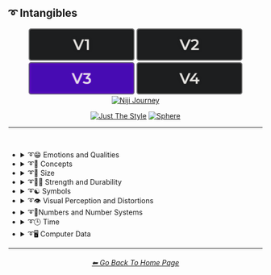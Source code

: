 <h2>➰ Intangibles</h2>

<div align="center">

[<img src="/Images/Repo_Parts/Buttons/Version_Buttons/button_version_V1_inactive.webp?raw=true" alt="MidJourney V1" height="64" />](/Pages/MJ_V1/Style_Pages/Sphere/Intangibles.md)
[<img src="/Images/Repo_Parts/Buttons/Version_Buttons/button_version_V2_inactive.webp?raw=true" alt="MidJourney V2" height="64" />](/Pages/MJ_V2/Style_Pages/Sphere/Intangibles.md)
[<img src="/Images/Repo_Parts/Buttons/Version_Buttons/button_version_V3_active.webp?raw=true" alt="MidJourney V3" height="64" />](/Pages/MJ_V3/Style_Pages/Sphere/Intangibles.md)
[<img src="/Images/Repo_Parts/Buttons/Version_Buttons/button_version_V4_inactive.webp?raw=true" alt="MidJourney V4" height="64" />](/Pages/MJ_V4/Style_Pages/Just_The_Style/Intangibles.md)
<br>
[<img src="/Images/Repo_Parts/Buttons/Version_Buttons/button_version_niji_inactive_full.webp?raw=true" alt="Niji Journey" height="64" />](/Pages/Niji_Journey/Style_Pages/Intangibles.md)

[<img src="/Images/Repo_Parts/Buttons/Image_Type_Buttons/button_just_the_style_inactive.webp?raw=true" alt="Just The Style" width="140.5" />](/Pages/MJ_V3/Style_Pages/Just_The_Style/Intangibles.md)
[<img src="/Images/Repo_Parts/Buttons/Image_Type_Buttons/button_sphere_active.webp?raw=true" alt="Sphere" width="140.5" />](/Pages/MJ_V3/Style_Pages/Sphere/Intangibles.md)

</div>

<hr>
<br>


- <details><summary>➰😁 Emotions and Qualities</summary><p><div align="center">

	| Happy | Happy Accidents | Joyful |
	| :-: | :-: | :-: |
	| <img src="/Images/MJ_V3/MidJourney_Styles_(sphere)/sphere_Happy.webp?raw=true" width="256" /> | <img src="/Images/MJ_V3/MidJourney_Styles_(sphere)/sphere_Happy_Accidents.webp?raw=true" width="256" /> | <img src="/Images/MJ_V3/MidJourney_Styles_(sphere)/Wave_12/sphere_Joyful.webp?raw=true" width="256" /> |
	
	<br>

	| Excited | Euphoric | Love |
	| :-: | :-: | :-: |
	| <img src="/Images/MJ_V3/MidJourney_Styles_(sphere)/sphere_Excited.webp?raw=true" width="256" /> | <img src="/Images/MJ_V3/MidJourney_Styles_(sphere)/Wave_9/sphere_Euphoric.webp?raw=true" width="256" /> | <img src="/Images/MJ_V3/MidJourney_Styles_(sphere)/Wave_11/sphere_Love.webp?raw=true" width="256" /> |

	<br>
	
	| Sad | Lonely | Depressing |
	| :-: | :-: | :-: |
	| <img src="/Images/MJ_V3/MidJourney_Styles_(sphere)/sphere_Sad.webp?raw=true" width="256" /> | <img src="/Images/MJ_V3/MidJourney_Styles_(sphere)/sphere_Lonely.webp?raw=true" width="256" /> | <img src="/Images/MJ_V3/MidJourney_Styles_(sphere)/Wave_9/sphere_Depressing.webp?raw=true" width="256" /> |
	
	<br>

	| Cheerful | Surprise |
	| :-: | :-: |
	| <img src="/Images/MJ_V3/MidJourney_Styles_(sphere)/Wave_13/sphere_Cheerful.webp?raw=true" width="256" /> | <img src="/Images/MJ_V3/MidJourney_Styles_(sphere)/Wave_12/sphere_Surprise.webp?raw=true" width="256" /> |

	<br>

	| Emotion | Emotional |
	| :-: | :-: |
	| <img src="/Images/MJ_V3/MidJourney_Styles_(sphere)/Wave_13/sphere_Emotion.webp?raw=true" width="256" /> | <img src="/Images/MJ_V3/MidJourney_Styles_(sphere)/Wave_12/sphere_Emotional.webp?raw=true" width="256" /> |

	<br>
	
	| Intense | Freaky |
	| :-: | :-: |
	| <img src="/Images/MJ_V3/MidJourney_Styles_(sphere)/Wave_14/sphere_Intense.webp?raw=true" width="256" /> | <img src="/Images/MJ_V3/MidJourney_Styles_(sphere)/sphere_Freaky.webp?raw=true" width="256" /> |

	<br>

	| Clever | Brilliant | Intelligent |
	| :-: | :-: | :-: |
	| <img src="/Images/MJ_V3/MidJourney_Styles_(sphere)/Wave_12/sphere_Clever.webp?raw=true" width="256" /> | <img src="/Images/MJ_V3/MidJourney_Styles_(sphere)/Wave_13/sphere_Brilliant.webp?raw=true" width="256" /> | <img src="/Images/MJ_V3/MidJourney_Styles_(sphere)/Wave_13/sphere_Intelligent.webp?raw=true" width="256" /> |

	<br>

	| Whimsical |
	| :-: |
	| <img src="/Images/MJ_V3/MidJourney_Styles_(sphere)/Wave_12/sphere_Whimsical.webp?raw=true" width="256" /> |

	<br>

	| Pleasing | Evocative |
	| :-: | :-: |
	| <img src="/Images/MJ_V3/MidJourney_Styles_(sphere)/Wave_13/sphere_Pleasing.webp?raw=true" width="256" /> | <img src="/Images/MJ_V3/MidJourney_Styles_(sphere)/Wave_12/sphere_Evocative.webp?raw=true" width="256" /> |

	<br>

	| Angry | Dangerous |
	| :-: | :-: |
	| <img src="/Images/MJ_V3/MidJourney_Styles_(sphere)/sphere_Angry.webp?raw=true" width="256" /> | <img src="/Images/MJ_V3/MidJourney_Styles_(sphere)/Wave_11/sphere_Dangerous.webp?raw=true" width="256" /> |
	
	<br>

	| Angelic | Good | Heavenly |
	| :-: | :-: | :-: |
	| <img src="/Images/MJ_V3/MidJourney_Styles_(sphere)/sphere_Angelic.webp?raw=true" width="256" /> | <img src="/Images/MJ_V3/MidJourney_Styles_(sphere)/sphere_Good.webp?raw=true" width="256" /> | <img src="/Images/MJ_V3/MidJourney_Styles_(sphere)/Wave_12/sphere_Heavenly.webp?raw=true" width="256" /> |

	<br>

	| Evil | Diabolic | Demonic |
	| :-: | :-: | :-: |
	| <img src="/Images/MJ_V3/MidJourney_Styles_(sphere)/sphere_Evil.webp?raw=true" width="256" /> | <img src="/Images/MJ_V3/MidJourney_Styles_(sphere)/Wave_11/sphere_Diabolic.webp?raw=true" width="256" /> | <img src="/Images/MJ_V3/MidJourney_Styles_(sphere)/Wave_11/sphere_Demonic.webp?raw=true" width="256" /> |

	<br>

	| Corrupt | Corrupted |
	| :-: | :-: |
	| <img src="/Images/MJ_V3/MidJourney_Styles_(sphere)/Wave_11/sphere_Corrupt.webp?raw=true" width="256" /> | <img src="/Images/MJ_V3/MidJourney_Styles_(sphere)/Wave_11/sphere_Corrupted.webp?raw=true" width="256" /> |

	<br>

	| God | Devil |
	| :-: | :-: |
	| <img src="/Images/MJ_V3/MidJourney_Styles_(sphere)/Wave_9/sphere_God.webp?raw=true" width="256" /> | <img src="/Images/MJ_V3/MidJourney_Styles_(sphere)/Wave_9/sphere_Devil.webp?raw=true" width="256" /> |

	<br>

	| Benevolent | Malevolent |
	| :-: | :-: |
	| <img src="/Images/MJ_V3/MidJourney_Styles_(sphere)/Wave_9/sphere_Benevolent.webp?raw=true" width="256" /> | <img src="/Images/MJ_V3/MidJourney_Styles_(sphere)/Wave_9/sphere_Malevolent.webp?raw=true" width="256" /> |

	<br>
	
	| Troubled | Cringey |
	| :-: | :-: |
	| <img src="/Images/MJ_V3/MidJourney_Styles_(sphere)/Wave_14/sphere_Troubled.webp?raw=true" width="256" /> | <img src="/Images/MJ_V3/MidJourney_Styles_(sphere)/Wave_14/sphere_Cringey.webp?raw=true" width="256" /> |

	<br>

	| Creepy | Horror | Frightened |
	| :-: | :-: | :-: |
	| <img src="/Images/MJ_V3/MidJourney_Styles_(sphere)/Wave_9/sphere_Creepy.webp?raw=true" width="256" /> | <img src="/Images/MJ_V3/MidJourney_Styles_(sphere)/Wave_9/sphere_Horror.webp?raw=true" width="256" /> | <img src="/Images/MJ_V3/MidJourney_Styles_(sphere)/Wave_12/sphere_Frightened.webp?raw=true" width="256" /> |

	<br>
	
	| Soulful | Sublime | Ideal |
	| :-: | :-: | :-: |
	| <img src="/Images/MJ_V3/MidJourney_Styles_(sphere)/Wave_12/sphere_Soulful.webp?raw=true" width="256" /> | <img src="/Images/MJ_V3/MidJourney_Styles_(sphere)/Wave_12/sphere_Sublime.webp?raw=true" width="256" /> | <img src="/Images/MJ_V3/MidJourney_Styles_(sphere)/Wave_12/sphere_Ideal.webp?raw=true" width="256" /> |

	<br>

	| Luscious | Consumable |
	| :-: | :-: |
	| <img src="/Images/MJ_V3/MidJourney_Styles_(sphere)/Wave_13/sphere_Luscious.webp?raw=true" width="256" /> | <img src="/Images/MJ_V3/MidJourney_Styles_(sphere)/Wave_13/sphere_Consumable.webp?raw=true" width="256" /> |

	<br>
	
	| Cute |
	| :-: |
	| <img src="/Images/MJ_V3/MidJourney_Styles_(sphere)/Wave_11/sphere_Cute.webp?raw=true" width="256" /> |

	</div></p></details>


- <details><summary>➰🧠 Concepts</summary><p><div align="center">

	| Concept | Conceptual | Number |
	| :-: | :-: | :-: |
	| <img src="/Images/MJ_V3/MidJourney_Styles_(sphere)/Wave_13/sphere_Concept.webp?raw=true" width="256" /> | <img src="/Images/MJ_V3/MidJourney_Styles_(sphere)/Wave_14/sphere_Conceptual.webp?raw=true" width="256" /> | <img src="/Images/MJ_V3/MidJourney_Styles_(sphere)/Wave_13/sphere_Number.webp?raw=true" width="256" /> |
	
	<br>

	| Infused | Refreshing | Essence |
	| :-: | :-: | :-: |
	| <img src="/Images/MJ_V3/MidJourney_Styles_(sphere)/sphere_Infused.webp?raw=true" width="256" /> | <img src="/Images/MJ_V3/MidJourney_Styles_(sphere)/sphere_Refreshing.webp?raw=true" width="256" /> | <img src="/Images/MJ_V3/MidJourney_Styles_(sphere)/sphere_Essence.webp?raw=true" width="256" /> |
	
	<br>
	
	| Esoteric | Supersonic | Magnetic |
	| :-: | :-: | :-: |
	| <img src="/Images/MJ_V3/MidJourney_Styles_(sphere)/Wave_11/sphere_Esoteric.webp?raw=true" width="256" /> | <img src="/Images/MJ_V3/MidJourney_Styles_(sphere)/sphere_Supersonic.webp?raw=true" width="256" /> | <img src="/Images/MJ_V3/MidJourney_Styles_(sphere)/Wave_11/sphere_Magnetic.webp?raw=true" width="256" /> |

	<br>

	| Significant | Insanity |
	| :-: | :-: |
	| <img src="/Images/MJ_V3/MidJourney_Styles_(sphere)/Wave_9/sphere_Significant.webp?raw=true" width="256" /> | <img src="/Images/MJ_V3/MidJourney_Styles_(sphere)/Wave_11/sphere_Insanity.webp?raw=true" width="256" /> |

	<br>

	| Void |
	| :-: |
	| <img src="/Images/MJ_V3/MidJourney_Styles_(sphere)/Wave_12/sphere_Void.webp?raw=true" width="256" /> |

	<br>
		
	| Theme |
	| :-: |
	| <img src="/Images/MJ_V3/MidJourney_Styles_(sphere)/Wave_13/sphere_Theme.webp?raw=true" width="256" /> |

	<br>

	| Neural | Bleak | Barren |
	| :-: | :-: | :-: |
	| <img src="/Images/MJ_V3/MidJourney_Styles_(sphere)/Wave_13/sphere_Neural.webp?raw=true" width="256" /> | <img src="/Images/MJ_V3/MidJourney_Styles_(sphere)/Wave_13/sphere_Bleak.webp?raw=true" width="256" /> | <img src="/Images/MJ_V3/MidJourney_Styles_(sphere)/Wave_13/sphere_Barren.webp?raw=true" width="256" /> |

	<br>

	| Eerie | Vast |
	| :-: | :-: |
	| <img src="/Images/MJ_V3/MidJourney_Styles_(sphere)/Wave_10/sphere_Eerie.webp?raw=true" width="256" /> | <img src="/Images/MJ_V3/MidJourney_Styles_(sphere)/Wave_10/sphere_Vast.webp?raw=true" width="256" /> |

	<br>

	| Nothing | Something |
	| :-: | :-: |
	| <img src="/Images/MJ_V3/MidJourney_Styles_(sphere)/Wave_11/sphere_Nothing.webp?raw=true" width="256" /> | <img src="/Images/MJ_V3/MidJourney_Styles_(sphere)/Wave_11/sphere_Something.webp?raw=true" width="256" /> |
	
	<br>
	
	| Anything | Everything |
	| :-: | :-: |
	| <img src="/Images/MJ_V3/MidJourney_Styles_(sphere)/Wave_11/sphere_Anything.webp?raw=true" width="256" /> | <img src="/Images/MJ_V3/MidJourney_Styles_(sphere)/Wave_11/sphere_Everything.webp?raw=true" width="256" /> |

	<br>
	
	| Someone | Somebody |
	| :-: | :-: |
	| <img src="/Images/MJ_V3/MidJourney_Styles_(sphere)/Wave_12/sphere_Someone.webp?raw=true" width="256" /> | <img src="/Images/MJ_V3/MidJourney_Styles_(sphere)/Wave_12/sphere_Somebody.webp?raw=true" width="256" /> |
	
	<br>
	
	| No-one | Nobody |
	| :-: | :-: |
	| <img src="/Images/MJ_V3/MidJourney_Styles_(sphere)/Wave_12/sphere_No-one.webp?raw=true" width="256" /> | <img src="/Images/MJ_V3/MidJourney_Styles_(sphere)/Wave_12/sphere_Nobody.webp?raw=true" width="256" /> |
	
	<br>
	
	| Anyone | Anybody |
	| :-: | :-: |
	| <img src="/Images/MJ_V3/MidJourney_Styles_(sphere)/Wave_12/sphere_Anyone.webp?raw=true" width="256" /> | <img src="/Images/MJ_V3/MidJourney_Styles_(sphere)/Wave_12/sphere_Anybody.webp?raw=true" width="256" /> |

	<br>
	
	| Forms | Freaky-Forms |
	| :-: | :-: |
	| <img src="/Images/MJ_V3/MidJourney_Styles_(sphere)/sphere_Forms.webp?raw=true" width="256" /> | <img src="/Images/MJ_V3/MidJourney_Styles_(sphere)/sphere_Freaky-Forms.webp?raw=true" width="256" /> |

	<br>
	
	| Unknown | Untitled |
	| :-: | :-: |
	| <img src="/Images/MJ_V3/MidJourney_Styles_(sphere)/sphere_Unknown.webp?raw=true" width="256" /> | <img src="/Images/MJ_V3/MidJourney_Styles_(sphere)/sphere_Untitled.webp?raw=true" width="256" /> |
	
	<br>
	
	| Example | Instance | Incarnation |
	| :-: | :-: | :-: |
	| <img src="/Images/MJ_V3/MidJourney_Styles_(sphere)/sphere_Example.webp?raw=true" width="256" /> | <img src="/Images/MJ_V3/MidJourney_Styles_(sphere)/sphere_Instance.webp?raw=true" width="256" /> | <img src="/Images/MJ_V3/MidJourney_Styles_(sphere)/sphere_Incarnation.webp?raw=true" width="256" /> |
	
	<br>
	
	| Multifarious | Diverse |
	| :-: | :-: |
	| <img src="/Images/MJ_V3/MidJourney_Styles_(sphere)/sphere_Multifarious.webp?raw=true" width="256" /> | <img src="/Images/MJ_V3/MidJourney_Styles_(sphere)/sphere_Diverse.webp?raw=true" width="256" /> |

	<br>
	
	| Feng Shui | Perfectionism | OCD |
	| :-: | :-: | :-: |
	| <img src="/Images/MJ_V3/MidJourney_Styles_(sphere)/sphere_Feng_Shui.webp?raw=true" width="256" /> | <img src="/Images/MJ_V3/MidJourney_Styles_(sphere)/sphere_Perfectionism.webp?raw=true" width="256" /> | <img src="/Images/MJ_V3/MidJourney_Styles_(sphere)/sphere_OCD.webp?raw=true" width="256" /> |
	
	<br>

	| Knolling | Organized | Sorted |
	| :-: | :-: | :-: |
	| <img src="/Images/MJ_V3/MidJourney_Styles_(sphere)/Wave_14/sphere_Knolling.webp?raw=true" width="256" /> | <img src="/Images/MJ_V3/MidJourney_Styles_(sphere)/Wave_9/sphere_Organized.webp?raw=true" width="256" /> | <img src="/Images/MJ_V3/MidJourney_Styles_(sphere)/Wave_9/sphere_Sorted.webp?raw=true" width="256" /> |

	<br>

	| Neat | Tidy | Archive |
	| :-: | :-: | :-: |
	| <img src="/Images/MJ_V3/MidJourney_Styles_(sphere)/Wave_9/sphere_Neat.webp?raw=true" width="256" /> | <img src="/Images/MJ_V3/MidJourney_Styles_(sphere)/Wave_9/sphere_Tidy.webp?raw=true" width="256" /> | <img src="/Images/MJ_V3/MidJourney_Styles_(sphere)/Wave_12/sphere_Archive.webp?raw=true" width="256" /> |

	<br>

	| Random | Technique |
	| :-: | :-: |
	| <img src="/Images/MJ_V3/MidJourney_Styles_(sphere)/sphere_Random.webp?raw=true" width="256" /> | <img src="/Images/MJ_V3/MidJourney_Styles_(sphere)/Wave_13/sphere_Technique.webp?raw=true" width="256" /> |

	<br>
	
	| Array | Flexible | Upside-Down |
	| :-: | :-: | :-: |
	| <img src="/Images/MJ_V3/MidJourney_Styles_(sphere)/sphere_Array.webp?raw=true" width="256" /> | <img src="/Images/MJ_V3/MidJourney_Styles_(sphere)/sphere_Flexible.webp?raw=true" width="256" /> | <img src="/Images/MJ_V3/MidJourney_Styles_(sphere)/sphere_Upside-Down.webp?raw=true" width="256" /> |

	<br>
	
	| Chiral | Chirality | Ambidextrous |
	| :-: | :-: | :-: |
	| <img src="/Images/MJ_V3/MidJourney_Styles_(sphere)/Wave_14/sphere_Chiral.webp?raw=true" width="256" /> | <img src="/Images/MJ_V3/MidJourney_Styles_(sphere)/Wave_14/sphere_Chirality.webp?raw=true" width="256" /> | <img src="/Images/MJ_V3/MidJourney_Styles_(sphere)/Wave_14/sphere_Ambidextrous.webp?raw=true" width="256" /> |
	
	<br>
	
	| Continuity | Paradigm |
	| :-: | :-: |
	| <img src="/Images/MJ_V3/MidJourney_Styles_(sphere)/Wave_14/sphere_Continuity.webp?raw=true" width="256" /> | <img src="/Images/MJ_V3/MidJourney_Styles_(sphere)/sphere_Paradigm.webp?raw=true" width="256" /> |

	<br>
	
	| Representation | Manifestation | Indication |
	| :-: | :-: | :-: |
	| <img src="/Images/MJ_V3/MidJourney_Styles_(sphere)/sphere_Representation.webp?raw=true" width="256" /> | <img src="/Images/MJ_V3/MidJourney_Styles_(sphere)/sphere_Manifestation.webp?raw=true" width="256" /> | <img src="/Images/MJ_V3/MidJourney_Styles_(sphere)/sphere_Indication.webp?raw=true" width="256" /> |
	
	<br>
	
	| Embodiment | Quintessence | Apotheosis |
	| :-: | :-: | :-: |
	| <img src="/Images/MJ_V3/MidJourney_Styles_(sphere)/sphere_Embodiment.webp?raw=true" width="256" /> | <img src="/Images/MJ_V3/MidJourney_Styles_(sphere)/sphere_Quintessence.webp?raw=true" width="256" /> | <img src="/Images/MJ_V3/MidJourney_Styles_(sphere)/sphere_Apotheosis.webp?raw=true" width="256" /> |

	<br>
	
	| Kinetic |
	| :-: |
	| <img src="/Images/MJ_V3/MidJourney_Styles_(sphere)/Wave_14/sphere_Kinetic.webp?raw=true" width="256" /> |

	<br>

	| Muted | Silence |
	| :-: | :-: |
	| <img src="/Images/MJ_V3/MidJourney_Styles_(sphere)/sphere_Muted.webp?raw=true" width="256" /> | <img src="/Images/MJ_V3/MidJourney_Styles_(sphere)/Wave_12/sphere_Silence.webp?raw=true" width="256" /> |

	<br>
	
	| Secret | Secretive |
	| :-: | :-: |
	| <img src="/Images/MJ_V3/MidJourney_Styles_(sphere)/sphere_Secret.webp?raw=true" width="256" /> | <img src="/Images/MJ_V3/MidJourney_Styles_(sphere)/sphere_Secretive.webp?raw=true" width="256" /> |

	<br>

	| Ambiguous Image | Bayer Matrix |
	| :-: | :-: |
	| <img src="/Images/MJ_V3/MidJourney_Styles_(sphere)/sphere_Ambiguous_Image.webp?raw=true" width="256" /> | <img src="/Images/MJ_V3/MidJourney_Styles_(sphere)/sphere_Bayer_Matrix.webp?raw=true" width="256" /> |

	<br>

	| Beginning | End | Extended |
    | :-: | :-: | :-: |
    | <img src="/Images/MJ_V3/MidJourney_Styles_(sphere)/sphere_Beginning.webp?raw=true" width="256" /> | <img src="/Images/MJ_V3/MidJourney_Styles_(sphere)/sphere_End.webp?raw=true" width="256" /> | <img src="/Images/MJ_V3/MidJourney_Styles_(sphere)/Wave_13/sphere_Extended.webp?raw=true" width="256" /> |

	<br>
	
	| Life | Death | Purgatory |
	| :-: | :-: | :-: |
	| <img src="/Images/MJ_V3/MidJourney_Styles_(sphere)/Wave_12/sphere_Life.webp?raw=true" width="256" /> | <img src="/Images/MJ_V3/MidJourney_Styles_(sphere)/Wave_12/sphere_Death.webp?raw=true" width="256" /> | <img src="/Images/MJ_V3/MidJourney_Styles_(sphere)/Wave_12/sphere_Purgatory.webp?raw=true" width="256" /> |
	
	<br>
	
	| Mind | Ego | Egodeath |
	| :-: | :-: | :-: |
	| <img src="/Images/MJ_V3/MidJourney_Styles_(sphere)/Wave_12/sphere_Mind.webp?raw=true" width="256" /> | <img src="/Images/MJ_V3/MidJourney_Styles_(sphere)/Wave_12/sphere_Ego.webp?raw=true" width="256" /> | <img src="/Images/MJ_V3/MidJourney_Styles_(sphere)/Wave_12/sphere_Egodeath.webp?raw=true" width="256" /> |

	<br>

	| Paradox | Cryptic |
	| :-: | :-: |
	|<img src="/Images/MJ_V3/MidJourney_Styles_(sphere)/sphere_Paradox.webp?raw=true" width="256" /> | <img src="/Images/MJ_V3/MidJourney_Styles_(sphere)/Wave_14/sphere_Cryptic.webp?raw=true" width="256" /> |

	<br>

	| Modified | Modification | Manipulation |
	| :-: | :-: | :-: |
	| <img src="/Images/MJ_V3/MidJourney_Styles_(sphere)/Wave_13/sphere_Modified.webp?raw=true" width="256" /> | <img src="/Images/MJ_V3/MidJourney_Styles_(sphere)/Wave_13/sphere_Modification.webp?raw=true" width="256" /> | <img src="/Images/MJ_V3/MidJourney_Styles_(sphere)/Wave_13/sphere_Manipulation.webp?raw=true" width="256" /> |
	
	<br>
	
	| Alterations |
	| :-: |
	| <img src="/Images/MJ_V3/MidJourney_Styles_(sphere)/sphere_Alterations.webp?raw=true" width="256" /> |

	<br>
	
	| Miscellaneous | Experimental |
	| :-: | :-: |
	| <img src="/Images/MJ_V3/MidJourney_Styles_(sphere)/Wave_13/sphere_Miscellaneous.webp?raw=true" width="256" /> | <img src="/Images/MJ_V3/MidJourney_Styles_(sphere)/Wave_13/sphere_Experimental.webp?raw=true" width="256" /> |
	
	<br>
	
	| Aspect | Ratio | Aspect Ratio |
	| :-: | :-: | :-: |
	| <img src="/Images/MJ_V3/MidJourney_Styles_(sphere)/Wave_13/sphere_Aspect.webp?raw=true" width="256" /> | <img src="/Images/MJ_V3/MidJourney_Styles_(sphere)/Wave_13/sphere_Ratio.webp?raw=true" width="256" /> | <img src="/Images/MJ_V3/MidJourney_Styles_(sphere)/Wave_13/sphere_Aspect_Ratio.webp?raw=true" width="256" /> |
	
	<br>

	| Physics | Wafting |
	| :-: | :-: |
	| <img src="/Images/MJ_V3/MidJourney_Styles_(sphere)/sphere_Physics.webp?raw=true" width="256" /> | <img src="/Images/MJ_V3/MidJourney_Styles_(sphere)/sphere_Wafting.webp?raw=true" width="256" /> |

	<br>

	| System | Prompt |
	| :-: | :-: |
	| <img src="/Images/MJ_V3/MidJourney_Styles_(sphere)/Wave_13/sphere_System.webp?raw=true" width="256" /> | <img src="/Images/MJ_V3/MidJourney_Styles_(sphere)/Wave_11/sphere_Prompt.webp?raw=true" width="256" /> |

	<br>

	| Sinusoid | Summation |
	| :-: | :-: |
	| <img src="/Images/MJ_V3/MidJourney_Styles_(sphere)/sphere_Sinusoid.webp?raw=true" width="256" /> | <img src="/Images/MJ_V3/MidJourney_Styles_(sphere)/sphere_Summation.webp?raw=true" width="256" /> |

	<br>

	| Destructive | Abrasion |
	| :-: | :-: |
	| <img src="/Images/MJ_V3/MidJourney_Styles_(sphere)/sphere_Destructive.webp?raw=true" width="256" /> | <img src="/Images/MJ_V3/MidJourney_Styles_(sphere)/sphere_Abrasion.webp?raw=true" width="256" /> |

	<br>

	| Obstructed | Convergence |
	| :-: | :-: |
	| <img src="/Images/MJ_V3/MidJourney_Styles_(sphere)/sphere_Obstructed.webp?raw=true" width="256" /> | <img src="/Images/MJ_V3/MidJourney_Styles_(sphere)/sphere_Convergence.webp?raw=true" width="256" /> |

	<br>

    | Displace | Shifted | Shifting |
    | :-: | :-: | :-: |
	| <img src="/Images/MJ_V3/MidJourney_Styles_(sphere)/sphere_Displace.webp?raw=true" width="256" /> | <img src="/Images/MJ_V3/MidJourney_Styles_(sphere)/sphere_Shifted.webp?raw=true" width="256" /> | <img src="/Images/MJ_V3/MidJourney_Styles_(sphere)/sphere_Shifting.webp?raw=true" width="256" /> |
	
	<br>
	
	| Accumulation | Accumulated |
	| :-: | :-: |
	| <img src="/Images/MJ_V3/MidJourney_Styles_(sphere)/sphere_Accumulation.webp?raw=true" width="256" /> | <img src="/Images/MJ_V3/MidJourney_Styles_(sphere)/sphere_Accumulated.webp?raw=true" width="256" /> |

	<br>

	| Resolution | Format |
	| :-: | :-: |
	| <img src="/Images/MJ_V3/MidJourney_Styles_(sphere)/Wave_13/sphere_Resolution.webp?raw=true" width="256" /> | <img src="/Images/MJ_V3/MidJourney_Styles_(sphere)/Wave_13/sphere_Format.webp?raw=true" width="256" /> |

	<br>
	
	| Breathing |
	| :-: |
	| <img src="/Images/MJ_V3/MidJourney_Styles_(sphere)/sphere_Breathing.webp?raw=true" width="256" /> |

	<br>
	
	| Play | Playing | Playful |
	| :-: | :-: | :-: |
	| <img src="/Images/MJ_V3/MidJourney_Styles_(sphere)/sphere_Play.webp?raw=true" width="256" /> | <img src="/Images/MJ_V3/MidJourney_Styles_(sphere)/sphere_Playing.webp?raw=true" width="256" /> | <img src="/Images/MJ_V3/MidJourney_Styles_(sphere)/sphere_Playful.webp?raw=true" width="256" /> |

	<br>
	
	| Wulfken |
	| :-: |
	| <img src="/Images/MJ_V3/MidJourney_Styles_(sphere)/sphere_Wulfken.webp?raw=true" width="256" /> |
	
	<br>
	
	| Nom | Nom-Nom |
	| :-: | :-: |
	| <img src="/Images/MJ_V3/MidJourney_Styles_(sphere)/sphere_Nom.webp?raw=true" width="256" /> | <img src="/Images/MJ_V3/MidJourney_Styles_(sphere)/sphere_Nom-Nom.webp?raw=true" width="256" /> |

	<br>
	
	| Derp | Hurr-Durr |
	| :-: | :-: |
	| <img src="/Images/MJ_V3/MidJourney_Styles_(sphere)/sphere_Derp.webp?raw=true" width="256" /> | <img src="/Images/MJ_V3/MidJourney_Styles_(sphere)/sphere_Hurr-Durr.webp?raw=true" width="256" /> |
	
	<br>
	
	| Derr | Durrific |
	| :-: | :-: |
	| <img src="/Images/MJ_V3/MidJourney_Styles_(sphere)/sphere_Derr.webp?raw=true" width="256" /> | <img src="/Images/MJ_V3/MidJourney_Styles_(sphere)/sphere_Durrific.webp?raw=true" width="256" /> |

	</div></p></details>


- <details><summary>➰🤏 Size</summary><p><div align="center">

	| Size | Bite-Sized | Scale |
	| :-: | :-: | :-: |
	| <img src="/Images/MJ_V3/MidJourney_Styles_(sphere)/Wave_13/sphere_Size.webp?raw=true" width="256" /> | <img src="/Images/MJ_V3/MidJourney_Styles_(sphere)/Wave_13/sphere_Bite-Sized.webp?raw=true" width="256" /> | <img src="/Images/MJ_V3/MidJourney_Styles_(sphere)/Wave_14/sphere_Scale.webp?raw=true" width="256" /> |
	
	<br>
	
	| Nano | Micro | Tiny |
	| :-: | :-: | :-: |
	| <img src="/Images/MJ_V3/MidJourney_Styles_(sphere)/sphere_Nano.webp?raw=true" width="256" /> | <img src="/Images/MJ_V3/MidJourney_Styles_(sphere)/sphere_Micro.webp?raw=true" width="256" /> | <img src="/Images/MJ_V3/MidJourney_Styles_(sphere)/sphere_Tiny.webp?raw=true" width="256" /> |
	
	<br>
	
	| Mini | Big | Large |
	| :-: | :-: | :-: |
	| <img src="/Images/MJ_V3/MidJourney_Styles_(sphere)/sphere_Mini.webp?raw=true" width="256" /> | <img src="/Images/MJ_V3/MidJourney_Styles_(sphere)/sphere_Big.webp?raw=true" width="256" /> | <img src="/Images/MJ_V3/MidJourney_Styles_(sphere)/sphere_Large.webp?raw=true" width="256" /> |

	<br>
	
	| Huge | Massive | Massive Scale |
	| :-: | :-: | :-: |
	| <img src="/Images/MJ_V3/MidJourney_Styles_(sphere)/sphere_Huge.webp?raw=true" width="256" /> | <img src="/Images/MJ_V3/MidJourney_Styles_(sphere)/sphere_Massive.webp?raw=true" width="256" /> | <img src="/Images/MJ_V3/MidJourney_Styles_(sphere)/sphere_Massive_Scale.webp?raw=true" width="256" /> |

	</div></p></details>


- <details><summary>➰🏋️‍♂️ Strength and Durability</summary><p><div align="center">

	| Weak | Strong | Durable |
	| :-: | :-: | :-: |
	| <img src="/Images/MJ_V3/MidJourney_Styles_(sphere)/sphere_Weak.webp?raw=true" width="256" /> | <img src="/Images/MJ_V3/MidJourney_Styles_(sphere)/sphere_Strong.webp?raw=true" width="256" /> | <img src="/Images/MJ_V3/MidJourney_Styles_(sphere)/Wave_14/sphere_Durable.webp?raw=true" width="256" /> |

	<br>

	| Powerful |
	| :-: |
	| <img src="/Images/MJ_V3/MidJourney_Styles_(sphere)/sphere_Powerful.webp?raw=true" width="256" /> |

	</div></p></details>


- <details><summary>➰☯ Symbols</summary><p>

  - <details><summary>☯♓ Zodiac Signs</summary><p><div align="center">

    | Capricornus | Aquarius | Pisces |
    | :-: | :-: | :-: |
    | <img src="/Images/MJ_V3/MidJourney_Styles_(sphere)/sphere_Capricornus.webp?raw=true" width="256" /> | <img src="/Images/MJ_V3/MidJourney_Styles_(sphere)/sphere_Aquarius.webp?raw=true" width="256" /> | <img src="/Images/MJ_V3/MidJourney_Styles_(sphere)/sphere_Pisces.webp?raw=true" width="256" /> |

    <br>

    | Taurus | Gemini | Cancer |
    | :-: | :-: | :-: |
    | <img src="/Images/MJ_V3/MidJourney_Styles_(sphere)/sphere_Taurus.webp?raw=true" width="256" /> | <img src="/Images/MJ_V3/MidJourney_Styles_(sphere)/sphere_Gemini.webp?raw=true" width="256" /> | <img src="/Images/MJ_V3/MidJourney_Styles_(sphere)/sphere_Cancer.webp?raw=true" width="256" /> |

    <br>

    | Leo | Virgo | Libra |
    | :-: | :-: | :-: |
    | <img src="/Images/MJ_V3/MidJourney_Styles_(sphere)/sphere_Leo.webp?raw=true" width="256" /> | <img src="/Images/MJ_V3/MidJourney_Styles_(sphere)/sphere_Virgo.webp?raw=true" width="256" /> | <img src="/Images/MJ_V3/MidJourney_Styles_(sphere)/sphere_Libra.webp?raw=true" width="256" /> |

    <br>

    | Scorpio | Sagittarius |
    | :-: | :-: |
    | <img src="/Images/MJ_V3/MidJourney_Styles_(sphere)/sphere_Scorpio.webp?raw=true" width="256" /> | <img src="/Images/MJ_V3/MidJourney_Styles_(sphere)/sphere_Sagittarius.webp?raw=true" width="256" /> |

	</div></p></details>


  - <details><summary>☯🔣 Unicode Symbols</summary><p><div align="center">

	| <br>,<p><div align="center"><i><h6>Comma</h6></i></div></p> | <br>&#x27;<p><div align="center"><i><h6>Apostrophe</h6></i></div></p> |
	| :-: | :-: |
	| <img src="/Images/MJ_V3/MidJourney_Styles_(sphere)/Unicode_Symbols/sphere_Comma.webp?raw=true" width="256" /> | <img src="/Images/MJ_V3/MidJourney_Styles_(sphere)/Unicode_Symbols/sphere_Apostrophe.webp?raw=true" width="256" /> |

	<br>

	| <br>&#x22;<p><div align="center"><i><h6>Quotation Mark</h6></i></div></p> | <br>„<p><div align="center"><i><h6>Double Low-9 Quotation Mark</h6></i></div></p> |
	| :-: | :-: |
	| <img src="/Images/MJ_V3/MidJourney_Styles_(sphere)/Unicode_Symbols/sphere_QuotationMark.webp?raw=true" width="256" /> | <img src="/Images/MJ_V3/MidJourney_Styles_(sphere)/Unicode_Symbols/sphere_DoubleLow-9QuotationMark.webp?raw=true" width="256" /> |

	<br>

	| <br>.<p><div align="center"><i><h6>Period</h6></i></div></p> | <br>…<p><div align="center"><i><h6>Ellipsis</h6></i></div></p> | <br>`<p><div align="center"><i><h6>Backtick</h6></i></div></p> |
	| :-: | :-: | :-: |
	| <img src="/Images/MJ_V3/MidJourney_Styles_(sphere)/Unicode_Symbols/sphere_Period.webp?raw=true" width="256" /> | <img src="/Images/MJ_V3/MidJourney_Styles_(sphere)/Unicode_Symbols/sphere_Ellipsis.webp?raw=true" width="256" /> | <img src="/Images/MJ_V3/MidJourney_Styles_(sphere)/Unicode_Symbols/sphere_Backtick.webp?raw=true" width="256" /> |

	<br>

	| <br>~<p><div align="center"><i><h6>Tilde</h6></i></div></p> | <br>_<p><div align="center"><i><h6>Underscore</h6></i></div></p> | <br>¯<p><div align="center"><i><h6>Macron</h6></i></div></p> |
	| :-: | :-: | :-: |
	| <img src="/Images/MJ_V3/MidJourney_Styles_(sphere)/Unicode_Symbols/sphere_Tilde.webp?raw=true" width="256" /> | <img src="/Images/MJ_V3/MidJourney_Styles_(sphere)/Unicode_Symbols/sphere_Underscore.webp?raw=true" width="256" /> | <img src="/Images/MJ_V3/MidJourney_Styles_(sphere)/Unicode_Symbols/sphere_Macron.webp?raw=true" width="256" /> |

	<br>

	| <br>@<p><div align="center"><i><h6>At Sign</h6></i></div></p> | <br>#<p><div align="center"><i><h6>Number Sign</h6></i></div></p> |
	| :-: | :-: |
	| <img src="/Images/MJ_V3/MidJourney_Styles_(sphere)/Unicode_Symbols/sphere_AtSign.webp?raw=true" width="256" /> | <img src="/Images/MJ_V3/MidJourney_Styles_(sphere)/Unicode_Symbols/sphere_NumberSign.webp?raw=true" width="256" /> |

	<br>

	| <br>^<p><div align="center"><i><h6>Caret</h6></i></div></p> | <br>°<p><div align="center"><i><h6>Degrees</h6></i></div></p> | <br>¤<p><div align="center"><i><h6>Currency Sign</h6></i></div></p> |
	| :-: | :-: | :-: |
	| <img src="/Images/MJ_V3/MidJourney_Styles_(sphere)/Unicode_Symbols/sphere_Caret.webp?raw=true" width="256" /> | <img src="/Images/MJ_V3/MidJourney_Styles_(sphere)/Unicode_Symbols/sphere_Degrees.webp?raw=true" width="256" /> | <img src="/Images/MJ_V3/MidJourney_Styles_(sphere)/Unicode_Symbols/sphere_CurrencySign.webp?raw=true" width="256" /> |

	<br>

	| <br>$<p><div align="center"><i><h6>Dollar</h6></i></div></p> | <br>¢<p><div align="center"><i><h6>Cent</h6></i></div></p> | <br>£<p><div align="center"><i><h6>Pound</h6></i></div></p> |
	| :-: | :-: | :-: |
	| <img src="/Images/MJ_V3/MidJourney_Styles_(sphere)/Unicode_Symbols/sphere_Dollar.webp?raw=true" width="256" /> | <img src="/Images/MJ_V3/MidJourney_Styles_(sphere)/Unicode_Symbols/sphere_Cent.webp?raw=true" width="256" /> | <img src="/Images/MJ_V3/MidJourney_Styles_(sphere)/Unicode_Symbols/sphere_Pound.webp?raw=true" width="256" /> |

	<br>

	| <br>€<p><div align="center"><i><h6>Euro</h6></i></div></p> | <br>¥<p><div align="center"><i><h6>Yen</h6></i></div></p> | <br>₩<p><div align="center"><i><h6>Won</h6></i></div></p> |
	| :-: | :-: | :-: |
	| <img src="/Images/MJ_V3/MidJourney_Styles_(sphere)/Unicode_Symbols/sphere_Euro.webp?raw=true" width="256" /> | <img src="/Images/MJ_V3/MidJourney_Styles_(sphere)/Unicode_Symbols/sphere_Yen.webp?raw=true" width="256" /> | <img src="/Images/MJ_V3/MidJourney_Styles_(sphere)/Unicode_Symbols/sphere_Won.webp?raw=true" width="256" /> |

	<br>

	| <br>%<p><div align="center"><i><h6>Percent</h6></i></div></p> | <br>‰<p><div align="center"><i><h6>Permile</h6></i></div></p> |
	| :-: | :-: |
	| <img src="/Images/MJ_V3/MidJourney_Styles_(sphere)/Unicode_Symbols/sphere_Percent.webp?raw=true" width="256" /> | <img src="/Images/MJ_V3/MidJourney_Styles_(sphere)/Unicode_Symbols/sphere_Permile.webp?raw=true" width="256" /> |

	<br>

	| <br>&<p><div align="center"><i><h6>Ampersand</h6></i></div></p> | <br>⅋<p><div align="center"><i><h6>Turned Ampersand</h6></i></div></p> |
	| :-: | :-: |
	| <img src="/Images/MJ_V3/MidJourney_Styles_(sphere)/Unicode_Symbols/sphere_Ampersand.webp?raw=true" width="256" /> | <img src="/Images/MJ_V3/MidJourney_Styles_(sphere)/Unicode_Symbols/sphere_TurnedAmpersand.webp?raw=true" width="256" /> |

	<br>

	| <br>;<p><div align="center"><i><h6>Semicolon</h6></i></div></p> | <br>:<p><div align="center"><i><h6>Colon</h6></i></div></p> | <br>⁝<p><div align="center"><i><h6>Isocolon</h6></i></div></p> |
	| :-: | :-: | :-: |
	| <img src="/Images/MJ_V3/MidJourney_Styles_(sphere)/Unicode_Symbols/sphere_Semicolon.webp?raw=true" width="256" /> | <img src="/Images/MJ_V3/MidJourney_Styles_(sphere)/Unicode_Symbols/sphere_Colon.webp?raw=true" width="256" /> | <img src="/Images/MJ_V3/MidJourney_Styles_(sphere)/Unicode_Symbols/sphere_Isocolon.webp?raw=true" width="256" /> |

	<br>

	| <br>&#x7C;<p><div align="center"><i><h6>Vertical Bar</h6></i></div></p> | <br>¦<p><div align="center"><i><h6>Broken Vertical Bar</h6></i></div></p> |
	| :-: | :-: |
	| <img src="/Images/MJ_V3/MidJourney_Styles_(sphere)/Unicode_Symbols/sphere_VerticalBar.webp?raw=true" width="256" /> | <img src="/Images/MJ_V3/MidJourney_Styles_(sphere)/Unicode_Symbols/sphere_BrokenVerticalBar.webp?raw=true" width="256" /> |

	<br>

	| <br>/<p><div align="center"><i><h6>Slash</h6></i></div></p> | <br>&#x5C;<p><div align="center"><i><h6>Backslash</h6></i></div></p> |
	| :-: | :-: |
	| <img src="/Images/MJ_V3/MidJourney_Styles_(sphere)/Unicode_Symbols/sphere_Slash.webp?raw=true" width="256" /> | <img src="/Images/MJ_V3/MidJourney_Styles_(sphere)/Unicode_Symbols/sphere_Backslash.webp?raw=true" width="256" /> |

	<br>

	| <br>+<p><div align="center"><i><h6>Plus</h6></i></div></p> | <br>-<p><div align="center"><i><h6>Hyphen</h6></i></div></p> | <br>±<p><div align="center"><i><h6>Plus-Minus Sign</h6></i></div></p> |
	| :-: | :-: | :-: |
	| <img src="/Images/MJ_V3/MidJourney_Styles_(sphere)/Unicode_Symbols/sphere_Plus.webp?raw=true" width="256" /> | <img src="/Images/MJ_V3/MidJourney_Styles_(sphere)/Unicode_Symbols/sphere_Hyphen.webp?raw=true" width="256" /> | <img src="/Images/MJ_V3/MidJourney_Styles_(sphere)/Unicode_Symbols/sphere_Plus-MinusSign.webp?raw=true" width="256" /> |

	<br>

	| <br>×<p><div align="center"><i><h6>Multiply</h6></i></div></p> | <br>÷<p><div align="center"><i><h6>Divide</h6></i></div></p> | <br>=<p><div align="center"><i><h6>Equals</h6></i></div></p> |
	| :-: | :-: | :-: |
	| <img src="/Images/MJ_V3/MidJourney_Styles_(sphere)/Unicode_Symbols/sphere_Multiply.webp?raw=true" width="256" /> | <img src="/Images/MJ_V3/MidJourney_Styles_(sphere)/Unicode_Symbols/sphere_Divide.webp?raw=true" width="256" /> | <img src="/Images/MJ_V3/MidJourney_Styles_(sphere)/Unicode_Symbols/sphere_Equals.webp?raw=true" width="256" /> |

	<br>

	| <br><<p><div align="center"><i><h6>Less Than</h6></i></div></p> | <br>><p><div align="center"><i><h6>Greater Than</h6></i></div></p> |
	| :-: | :-: |
	| <img src="/Images/MJ_V3/MidJourney_Styles_(sphere)/Unicode_Symbols/sphere_LessThan.webp?raw=true" width="256" /> | <img src="/Images/MJ_V3/MidJourney_Styles_(sphere)/Unicode_Symbols/sphere_GreaterThan.webp?raw=true" width="256" /> |

	<br>

	| <br>!<p><div align="center"><i><h6>Exclimation Mark</h6></i></div></p> | <br>¡<p><div align="center"><i><h6>Inverted Exclimation Mark</h6></i></div></p> |
	| :-: | :-: |
	| <img src="/Images/MJ_V3/MidJourney_Styles_(sphere)/Unicode_Symbols/sphere_ExclimationMark.webp?raw=true" width="256" /> | <img src="/Images/MJ_V3/MidJourney_Styles_(sphere)/Unicode_Symbols/sphere_InvertedExclimationMark.webp?raw=true" width="256" /> |

	<br>

	| <br>?<p><div align="center"><i><h6>Question Mark</h6></i></div></p> | <br>¿<p><div align="center"><i><h6>Inverted Question Mark</h6></i></div></p> | <br>‽<p><div align="center"><i><h6>Interrobang</h6></i></div></p> |
	| :-: | :-: | :-: |
	| <img src="/Images/MJ_V3/MidJourney_Styles_(sphere)/Unicode_Symbols/sphere_QuestionMark.webp?raw=true" width="256" /> | <img src="/Images/MJ_V3/MidJourney_Styles_(sphere)/Unicode_Symbols/sphere_InvertedQuestionMark.webp?raw=true" width="256" /> | <img src="/Images/MJ_V3/MidJourney_Styles_(sphere)/Unicode_Symbols/sphere_Interrobang.webp?raw=true" width="256" /> |

	<br>

	| <br>*<p><div align="center"><i><h6>Asterisk</h6></i></div></p> | <br>⁂<p><div align="center"><i><h6>Asterism</h6></i></div></p> |
	| :-: | :-: |
	| <img src="/Images/MJ_V3/MidJourney_Styles_(sphere)/Unicode_Symbols/sphere_Asterisk.webp?raw=true" width="256" /> | <img src="/Images/MJ_V3/MidJourney_Styles_(sphere)/Unicode_Symbols/sphere_Asterism.webp?raw=true" width="256" /> |

	<br>

	| <br>•<p><div align="center"><i><h6>Bullet</h6></i></div></p> | <br>‣<p><div align="center"><i><h6>Triangular Bullet</h6></i></div></p> |
	| :-: | :-: |
	| <img src="/Images/MJ_V3/MidJourney_Styles_(sphere)/Unicode_Symbols/sphere_Bullet.webp?raw=true" width="256" /> | <img src="/Images/MJ_V3/MidJourney_Styles_(sphere)/Unicode_Symbols/sphere_TriangularBullet.webp?raw=true" width="256" /> |

	<br>

	| <br>○<p><div align="center"><i><h6>White Circle</h6></i></div></p> | <br>●<p><div align="center"><i><h6>Black Circle</h6></i></div></p> |
	| :-: | :-: |
	| <img src="/Images/MJ_V3/MidJourney_Styles_(sphere)/Unicode_Symbols/sphere_WhiteCircle.webp?raw=true" width="256" /> | <img src="/Images/MJ_V3/MidJourney_Styles_(sphere)/Unicode_Symbols/sphere_BlackCircle.webp?raw=true" width="256" /> |

	<br>

	| <br>□<p><div align="center"><i><h6>White Square</h6></i></div></p> | <br>■<p><div align="center"><i><h6>Black Square</h6></i></div></p> | ▪<br>︎<p><div align="center"><i><h6>Small Black Square</h6></i></div></p> |
	| :-: | :-: | :-: |
	| <img src="/Images/MJ_V3/MidJourney_Styles_(sphere)/Unicode_Symbols/sphere_WhiteSquare.webp?raw=true" width="256" /> | <img src="/Images/MJ_V3/MidJourney_Styles_(sphere)/Unicode_Symbols/sphere_BlackSquare.webp?raw=true" width="256" /> | <img src="/Images/MJ_V3/MidJourney_Styles_(sphere)/Unicode_Symbols/sphere_SmallBlackSquare.webp?raw=true" width="256" /> |

	<br>

	| <br>☆<p><div align="center"><i><h6>Star</h6></i></div></p> | <br>◇<p><div align="center"><i><h6>Diamond</h6></i></div></p> |
	| :-: | :-: |
	| <img src="/Images/MJ_V3/MidJourney_Styles_(sphere)/Unicode_Symbols/sphere_Star.webp?raw=true" width="256" /> | <img src="/Images/MJ_V3/MidJourney_Styles_(sphere)/Unicode_Symbols/sphere_Diamond.webp?raw=true" width="256" /> |

	<br>

	| <br>♤<p><div align="center"><i><h6>Spade</h6></i></div></p> | <br>♡<p><div align="center"><i><h6>Heart</h6></i></div></p> | <br>♧<p><div align="center"><i><h6>Club</h6></i></div></p> |
	| :-: | :-: | :-: |
	| <img src="/Images/MJ_V3/MidJourney_Styles_(sphere)/Unicode_Symbols/sphere_Spade.webp?raw=true" width="256" /> | <img src="/Images/MJ_V3/MidJourney_Styles_(sphere)/Unicode_Symbols/sphere_Heart.webp?raw=true" width="256" /> | <img src="/Images/MJ_V3/MidJourney_Styles_(sphere)/Unicode_Symbols/sphere_Club.webp?raw=true" width="256" /> |

	<br>

	| <br>†<p><div align="center"><i><h6>Dagger</h6></i></div></p> | <br>‡<p><div align="center"><i><h6>Double Dagger</h6></i></div></p> |
	| :-: | :-: |
	| <img src="/Images/MJ_V3/MidJourney_Styles_(sphere)/Unicode_Symbols/sphere_Dagger.webp?raw=true" width="256" /> | <img src="/Images/MJ_V3/MidJourney_Styles_(sphere)/Unicode_Symbols/sphere_DoubleDagger.webp?raw=true" width="256" /> |

	<br>

	| <br>(<p><div align="center"><i><h6>Left Parenthesis</h6></i></div></p> | <br>)<p><div align="center"><i><h6>Right Parenthesis</h6></i></div></p> |
	| :-: | :-: |
	| <img src="/Images/MJ_V3/MidJourney_Styles_(sphere)/Unicode_Symbols/sphere_LeftParenthesis.webp?raw=true" width="256" /> | <img src="/Images/MJ_V3/MidJourney_Styles_(sphere)/Unicode_Symbols/sphere_RightParenthesis.webp?raw=true" width="256" /> |

	<br>

	| <br>[<p><div align="center"><i><h6>Left Square Bracket</h6></i></div></p> | <br>]<p><div align="center"><i><h6>Right Square Bracket</h6></i></div></p> |
	| :-: | :-: |
	| <img src="/Images/MJ_V3/MidJourney_Styles_(sphere)/Unicode_Symbols/sphere_LeftSquareBracket.webp?raw=true" width="256" /> | <img src="/Images/MJ_V3/MidJourney_Styles_(sphere)/Unicode_Symbols/sphere_RightSquareBracket.webp?raw=true" width="256" /> |

	<br>

	| <br>{<p><div align="center"><i><h6>Left Curly Bracket</h6></i></div></p> | <br>}<p><div align="center"><i><h6>Right Curly Bracket</h6></i></div></p> |
	| :-: | :-: |
	| <img src="/Images/MJ_V3/MidJourney_Styles_(sphere)/Unicode_Symbols/sphere_LeftCurlyBracket.webp?raw=true" width="256" /> | <img src="/Images/MJ_V3/MidJourney_Styles_(sphere)/Unicode_Symbols/sphere_RightCurlyBracket.webp?raw=true" width="256" /> |

	<br>

	| <br>《<p><div align="center"><i><h6>Left Guillemet</h6></i></div></p> | <br>》<p><div align="center"><i><h6>Right Guillemet</h6></i></div></p> |
	| :-: | :-: |
	| <img src="/Images/MJ_V3/MidJourney_Styles_(sphere)/Unicode_Symbols/sphere_LeftGuillemet.webp?raw=true" width="256" /> | <img src="/Images/MJ_V3/MidJourney_Styles_(sphere)/Unicode_Symbols/sphere_RightGuillemet.webp?raw=true" width="256" /> |

	<br>

	| <br>‹<p><div align="center"><i><h6>Single Left-Pointing Angle Quotation Mark</h6></i></div></p> | <br>›<p><div align="center"><i><h6>Single Right-Pointing Angle Quotation Mark</h6></i></div></p> |
	| :-: | :-: |
	| <img src="/Images/MJ_V3/MidJourney_Styles_(sphere)/Unicode_Symbols/sphere_SingleLeft-PointingAngleQuotationMark.webp?raw=true" width="256" /> | <img src="/Images/MJ_V3/MidJourney_Styles_(sphere)/Unicode_Symbols/sphere_SingleRight-PointingAngleQuotationMark.webp?raw=true" width="256" /> |

	<br>

	| <br>«<p><div align="center"><i><h6>Double Left-Pointing Angle Quotation Mark</h6></i></div></p> | <br>»<p><div align="center"><i><h6>Double Right-Pointing Angle Quotation Mark</h6></i></div></p> |
	| :-: | :-: |
	| <img src="/Images/MJ_V3/MidJourney_Styles_(sphere)/Unicode_Symbols/sphere_DoubleLeft-PointingAngleQuotationMark.webp?raw=true" width="256" /> | <img src="/Images/MJ_V3/MidJourney_Styles_(sphere)/Unicode_Symbols/sphere_DoubleRight-PointingAngleQuotationMark.webp?raw=true" width="256" /> |

	<br>

	| <br>™<p><div align="center"><i><h6>Trademark</h6></i></div></p> | <br>©<p><div align="center"><i><h6>Copyright</h6></i></div></p> | <br>®<p><div align="center"><i><h6>Registered Trademark</h6></i></div></p> |
	| :-: | :-: | :-: |
	| <img src="/Images/MJ_V3/MidJourney_Styles_(sphere)/Unicode_Symbols/sphere_Trademark.webp?raw=true" width="256" /> | <img src="/Images/MJ_V3/MidJourney_Styles_(sphere)/Unicode_Symbols/sphere_Copyright.webp?raw=true" width="256" /> | <img src="/Images/MJ_V3/MidJourney_Styles_(sphere)/Unicode_Symbols/sphere_RegisteredTrademark.webp?raw=true" width="256" /> |

	<br>

	| <br>§<p><div align="center"><i><h6>Section Sign</h6></i></div></p> | <br>¶<p><div align="center"><i><h6>Paragraph</h6></i></div></p> | <br>⁋<p><div align="center"><i><h6>Pilcrow</h6></i></div></p> |
	| :-: | :-: | :-: |
	| <img src="/Images/MJ_V3/MidJourney_Styles_(sphere)/Unicode_Symbols/sphere_SectionSign.webp?raw=true" width="256" /> | <img src="/Images/MJ_V3/MidJourney_Styles_(sphere)/Unicode_Symbols/sphere_Paragraph.webp?raw=true" width="256" /> | <img src="/Images/MJ_V3/MidJourney_Styles_(sphere)/Unicode_Symbols/sphere_Pilcrow.webp?raw=true" width="256" /> |

	<br>

	| <br>⁁<p><div align="center"><i><h6>Caret Insertion Point</h6></i></div></p> | <br>ƒ<p><div align="center"><i><h6>LatinF</h6></i></div></p> |
	| :-: | :-: |
	| <img src="/Images/MJ_V3/MidJourney_Styles_(sphere)/Unicode_Symbols/sphere_CaretInsertionPoint.webp?raw=true" width="256" /> | <img src="/Images/MJ_V3/MidJourney_Styles_(sphere)/Unicode_Symbols/sphere_LatinF.webp?raw=true" width="256" /> |

	<br>

	| <br>←<p><div align="center"><i><h6>Left Arrow</h6></i></div></p> | <br>→<p><div align="center"><i><h6>Right Arrow</h6></i></div></p> |
	| :-: | :-: |
	| <img src="/Images/MJ_V3/MidJourney_Styles_(sphere)/Unicode_Symbols/sphere_LeftArrow.webp?raw=true" width="256" /> | <img src="/Images/MJ_V3/MidJourney_Styles_(sphere)/Unicode_Symbols/sphere_RightArrow.webp?raw=true" width="256" /> |

	<br>

	| <br>↑<p><div align="center"><i><h6>Up Arrow</h6></i></div></p> | <br>↓<p><div align="center"><i><h6>Down Arrow</h6></i></div></p> |
	| :-: | :-: |
	| <img src="/Images/MJ_V3/MidJourney_Styles_(sphere)/Unicode_Symbols/sphere_UpArrow.webp?raw=true" width="256" /> | <img src="/Images/MJ_V3/MidJourney_Styles_(sphere)/Unicode_Symbols/sphere_DownArrow.webp?raw=true" width="256" /> |

	<br>

	| <br>⁚<p><div align="center"><i><h6>Two Dots</h6></i></div></p> | <br>⁖<p><div align="center"><i><h6>Three Dots</h6></i></div></p> | <br>⁙<p><div align="center"><i><h6>Five Dots</h6></i></div></p> |
	| :-: | :-: | :-: |
	| <img src="/Images/MJ_V3/MidJourney_Styles_(sphere)/Unicode_Symbols/sphere_TwoDots.webp?raw=true" width="256" /> | <img src="/Images/MJ_V3/MidJourney_Styles_(sphere)/Unicode_Symbols/sphere_ThreeDots.webp?raw=true" width="256" /> | <img src="/Images/MJ_V3/MidJourney_Styles_(sphere)/Unicode_Symbols/sphere_FiveDots.webp?raw=true" width="256" /> |

	<br>

	| <br>⁘<p><div align="center"><i><h6>Four Dots</h6></i></div></p> | <br>⁛<p><div align="center"><i><h6>Four Dots</h6></i></div></p> | <br>⁞<p><div align="center"><i><h6>Vertical Four Dots</h6></i></div></p> |
	| :-: | :-: | :-: |
	| <img src="/Images/MJ_V3/MidJourney_Styles_(sphere)/Unicode_Symbols/sphere_FourDots.webp?raw=true" width="256" /> | <img src="/Images/MJ_V3/MidJourney_Styles_(sphere)/Unicode_Symbols/sphere_SpacedFourDots.webp?raw=true" width="256" /> | <img src="/Images/MJ_V3/MidJourney_Styles_(sphere)/Unicode_Symbols/sphere_VerticalFourDots.webp?raw=true" width="256" /> |

	</div></p></details>


  - <details><summary>☯ Other Symbols</summary><p><div align="center">

	| Symbol | Symbols |
	| :-: | :-: |
	| <img src="/Images/MJ_V3/MidJourney_Styles_(sphere)/Wave_13/sphere_Symbol.webp?raw=true" width="256" /> | <img src="/Images/MJ_V3/MidJourney_Styles_(sphere)/Wave_13/sphere_Symbols.webp?raw=true" width="256" /> |

	<br>

	| Emblem | Sigil | Blissymbol |
	| :-: | :-: | :-: |
	| <img src="/Images/MJ_V3/MidJourney_Styles_(sphere)/sphere_Emblem.webp?raw=true" width="256" /> | <img src="/Images/MJ_V3/MidJourney_Styles_(sphere)/sphere_Sigil.webp?raw=true" width="256" /> | <img src="/Images/MJ_V3/MidJourney_Styles_(sphere)/sphere_Blissymbol.webp?raw=true" width="256" /> |
	
	<br>
	
	| Rune |
	| :-: |
	| <img src="/Images/MJ_V3/MidJourney_Styles_(sphere)/sphere_Rune.webp?raw=true" width="256" /> |

	<br>
	
	| Emoticon | Emote |
	| :-: | :-: |
	| <img src="/Images/MJ_V3/MidJourney_Styles_(sphere)/sphere_Emoticon.webp?raw=true" width="256" /> | <img src="/Images/MJ_V3/MidJourney_Styles_(sphere)/sphere_Emote.webp?raw=true" width="256" /> |
	
	<br>

	| Zodiac | Zodiac Sign |
	| :-: | :-: |
	| <img src="/Images/MJ_V3/MidJourney_Styles_(sphere)/Wave_13/sphere_Zodiac.webp?raw=true" width="256" /> | <img src="/Images/MJ_V3/MidJourney_Styles_(sphere)/Wave_13/sphere_Zodiac_Sign.webp?raw=true" width="256" /> |

	<br>

	| Alchemical-Symbols | Astronomical-Symbols |
	| :-: | :-: |
	| <img src="/Images/MJ_V3/MidJourney_Styles_(sphere)/sphere_Alchemical-Symbols.webp?raw=true" width="256" /> | <img src="/Images/MJ_V3/MidJourney_Styles_(sphere)/sphere_Astronomical-Symbols.webp?raw=true" width="256" /> |
	
	<br>

	| Logogram | Ideogram |
	| :-: | :-: |
	| <img src="/Images/MJ_V3/MidJourney_Styles_(sphere)/sphere_Logogram.webp?raw=true" width="256" /> | <img src="/Images/MJ_V3/MidJourney_Styles_(sphere)/sphere_Ideogram.webp?raw=true" width="256" /> |
	
	<br>
	
	| Lexigram | Lexigram Symbol |
	| :-: | :-: |
	| <img src="/Images/MJ_V3/MidJourney_Styles_(sphere)/sphere_Lexigram.webp?raw=true" width="256" /> | <img src="/Images/MJ_V3/MidJourney_Styles_(sphere)/sphere_Lexigram_Symbol.webp?raw=true" width="256" /> |
	
	<br>
	
	| Therblig | Therblig Symbol |
	| :-: | :-: |
	| <img src="/Images/MJ_V3/MidJourney_Styles_(sphere)/sphere_Therblig.webp?raw=true" width="256" /> | <img src="/Images/MJ_V3/MidJourney_Styles_(sphere)/sphere_Therblig_Symbol.webp?raw=true" width="256" /> |
	
	<br>
	
	| Glyph | Glyphigram |
	| :-: | :-: |
	| <img src="/Images/MJ_V3/MidJourney_Styles_(sphere)/sphere_Glyph.webp?raw=true" width="256" /> | <img src="/Images/MJ_V3/MidJourney_Styles_(sphere)/sphere_Glyphigram.webp?raw=true" width="256" /> |
	
	<br>
	
	| Hieroglyphica | Hieroglyphical |
	| :-: | :-: |
	| <img src="/Images/MJ_V3/MidJourney_Styles_(sphere)/sphere_Hieroglyphica.webp?raw=true" width="256" /> | <img src="/Images/MJ_V3/MidJourney_Styles_(sphere)/sphere_Hieroglyphical.webp?raw=true" width="256" /> |
	
	<br>

	| Yin Yang | Om Symbol | Clef |
	| :-: | :-: | :-: |
	| <img src="/Images/MJ_V3/MidJourney_Styles_(sphere)/sphere_Yin_Yang.webp?raw=true" width="256" /> | <img src="/Images/MJ_V3/MidJourney_Styles_(sphere)/sphere_Om_Symbol.webp?raw=true" width="256" /> | <img src="/Images/MJ_V3/MidJourney_Styles_(sphere)/Wave_11/sphere_Clef.webp?raw=true" width="256" /> |

	<br>
	
	| Ouroboros | Valknut |
	| :-: | :-: |
	| <img src="/Images/MJ_V3/MidJourney_Styles_(sphere)/Wave_11/sphere_Ouroboros.webp?raw=true" width="256" /> | <img src="/Images/MJ_V3/MidJourney_Styles_(sphere)/sphere_Valknut.webp?raw=true" width="256" /> |

	<br>
	
	| Skull and Crossbones | Skull and Crossbones Symbol |
	| :-: | :-: |
	| <img src="/Images/MJ_V3/MidJourney_Styles_(sphere)/sphere_Skull_and_Crossbones.webp?raw=true" width="256" /> | <img src="/Images/MJ_V3/MidJourney_Styles_(sphere)/sphere_Skull_and_Crossbones_Symbol.webp?raw=true" width="256" /> |
	
	<br>
	
	| Atomic Whirl | Symbol of Chaos | Ichthys Symbol |
	| :-: | :-: | :-: |
	| <img src="/Images/MJ_V3/MidJourney_Styles_(sphere)/sphere_Atomic_Whirl.webp?raw=true" width="256" /> | <img src="/Images/MJ_V3/MidJourney_Styles_(sphere)/sphere_Symbol_of_Chaos.webp?raw=true" width="256" /> | <img src="/Images/MJ_V3/MidJourney_Styles_(sphere)/sphere_Ichthys_Symbol.webp?raw=true" width="256" /> |
	
	<br>
	
	| Croatian Interlace |
	| :-: |
	| <img src="/Images/MJ_V3/MidJourney_Styles_(sphere)/sphere_Croatian_Interlace.webp?raw=true" width="256" /> |

	</div></p></details>

  </p></details>


- <details><summary>➰👁 Visual Perception and Distortions</summary><p><div align="center">

	| Visual Perception | Visual Agnosia | Vertigo |
	| :-: | :-: | :-: |
	| <img src="/Images/MJ_V3/MidJourney_Styles_(sphere)/sphere_Visual_Perception.webp?raw=true" width="256" /> | <img src="/Images/MJ_V3/MidJourney_Styles_(sphere)/sphere_Visual_Agnosia.webp?raw=true" width="256" /> | <img src="/Images/MJ_V3/MidJourney_Styles_(sphere)/Wave_12/sphere_Vertigo.webp?raw=true" width="256" /> |

	<br>

	| Ianothinopsia | Dysmorphopsia |
	| :-: | :-: |
	| <img src="/Images/MJ_V3/MidJourney_Styles_(sphere)/sphere_Ianothinopsia.webp?raw=true" width="256" /> | <img src="/Images/MJ_V3/MidJourney_Styles_(sphere)/sphere_Dysmorphopsia.webp?raw=true" width="256" /> |
	
	<br>
	
	| Micropsia | Microtelepsia |
	| :-: | :-: |
	| <img src="/Images/MJ_V3/MidJourney_Styles_(sphere)/sphere_Micropsia.webp?raw=true" width="256" /> | <img src="/Images/MJ_V3/MidJourney_Styles_(sphere)/sphere_Microtelepsia.webp?raw=true" width="256" /> |
	
	<br>
	
	| Macropsia | Pelopsia |
	| :-: | :-: |
	| <img src="/Images/MJ_V3/MidJourney_Styles_(sphere)/sphere_Macropsia.webp?raw=true" width="256" /> | <img src="/Images/MJ_V3/MidJourney_Styles_(sphere)/sphere_Pelopsia.webp?raw=true" width="256" /> |
	
	<br>
	
	| Xanthopsia | Achromatopsia |
	| :-: | :-: |
	| <img src="/Images/MJ_V3/MidJourney_Styles_(sphere)/sphere_Xanthopsia.webp?raw=true" width="256" /> | <img src="/Images/MJ_V3/MidJourney_Styles_(sphere)/sphere_Achromatopsia.webp?raw=true" width="256" /> |

  </div></p></details>


- <details><summary>➰🔢Numbers and Number Systems</summary><p>

  - <details><summary>🔢 Numbers</summary><p><div align="center">

	| Hundred | Thousand |
	| :-: | :-: |
	| <img src="/Images/MJ_V3/MidJourney_Styles_(sphere)/Wave_9/sphere_Hundred.webp?raw=true" width="256" /> | <img src="/Images/MJ_V3/MidJourney_Styles_(sphere)/Wave_9/sphere_Thousand.webp?raw=true" width="256" /> |

	<br>

	| Million | Billion | Trillion |
	| :-: | :-: | :-: |
	| <img src="/Images/MJ_V3/MidJourney_Styles_(sphere)/Wave_9/sphere_Million.webp?raw=true" width="256" /> | <img src="/Images/MJ_V3/MidJourney_Styles_(sphere)/Wave_9/sphere_Billion.webp?raw=true" width="256" /> | <img src="/Images/MJ_V3/MidJourney_Styles_(sphere)/Wave_9/sphere_Trillion.webp?raw=true" width="256" /> |

	<br>
	
	| Quadrillion |
	| :-: |
	| <img src="/Images/MJ_V3/MidJourney_Styles_(sphere)/Wave_12/sphere_Quadrillion.webp?raw=true" width="256" /> |

	</div></p></details>


  - <details><summary>🔢 Number Systems</summary><p><div align="center">

	| Unary | Binary | Ternary |
	| :-: | :-: | :-: |
	| <img src="/Images/MJ_V3/MidJourney_Styles_(sphere)/sphere_Unary.webp?raw=true" width="256" /> | <img src="/Images/MJ_V3/MidJourney_Styles_(sphere)/sphere_Binary.webp?raw=true" width="256" /> | <img src="/Images/MJ_V3/MidJourney_Styles_(sphere)/sphere_Ternary.webp?raw=true" width="256" /> |
	
	<br>
	
	| Quaternary | Quinary | Senary |
	| :-: | :-: | :-: |
	| <img src="/Images/MJ_V3/MidJourney_Styles_(sphere)/sphere_Quaternary.webp?raw=true" width="256" /> | <img src="/Images/MJ_V3/MidJourney_Styles_(sphere)/sphere_Quinary.webp?raw=true" width="256" /> | <img src="/Images/MJ_V3/MidJourney_Styles_(sphere)/sphere_Senary.webp?raw=true" width="256" /> |
	
	<br>
	
	| Septenary | Octal | Nonary |
	| :-: | :-: | :-: |
	| <img src="/Images/MJ_V3/MidJourney_Styles_(sphere)/sphere_Septenary.webp?raw=true" width="256" /> | <img src="/Images/MJ_V3/MidJourney_Styles_(sphere)/sphere_Octal.webp?raw=true" width="256" /> | <img src="/Images/MJ_V3/MidJourney_Styles_(sphere)/sphere_Nonary.webp?raw=true" width="256" /> |
	
	<br>
	
	| Decimal | Hexadecimal |
	| :-: | :-: |
	| <img src="/Images/MJ_V3/MidJourney_Styles_(sphere)/sphere_Decimal.webp?raw=true" width="256" /> | <img src="/Images/MJ_V3/MidJourney_Styles_(sphere)/sphere_Hexadecimal.webp?raw=true" width="256" /> |

	</div></p></details>


  - <details><summary>🔢 Tuples</summary><p><div align="center">

	| Single | Double | Triple |
	| :-: | :-: | :-: |
	| <img src="/Images/MJ_V3/MidJourney_Styles_(sphere)/Wave_14/sphere_Single.webp?raw=true" width="256" /> | <img src="/Images/MJ_V3/MidJourney_Styles_(sphere)/Wave_14/sphere_Double.webp?raw=true" width="256" /> | <img src="/Images/MJ_V3/MidJourney_Styles_(sphere)/Wave_14/sphere_Triple.webp?raw=true" width="256" /> |
	
	<br>
	
	| Quadruple | Quintuple |
	| :-: | :-: |
	| <img src="/Images/MJ_V3/MidJourney_Styles_(sphere)/Wave_14/sphere_Quadruple.webp?raw=true" width="256" /> | <img src="/Images/MJ_V3/MidJourney_Styles_(sphere)/Wave_14/sphere_Quintuple.webp?raw=true" width="256" /> |

	</div></p></details>

  </p></details>


- <details><summary>➰🕒 Time</summary><p><div align="center">

    | Early | Late |
	| :-: | :-: |
	| <img src="/Images/MJ_V3/MidJourney_Styles_(sphere)/Wave_12/sphere_Early.webp?raw=true" width="256" /> | <img src="/Images/MJ_V3/MidJourney_Styles_(sphere)/Wave_12/sphere_Late.webp?raw=true" width="256" /> |
	
	<br>
	
	| Past | Future |
	| :-: | :-: |
	| <img src="/Images/MJ_V3/MidJourney_Styles_(sphere)/Wave_12/sphere_Past.webp?raw=true" width="256" /> | <img src="/Images/MJ_V3/MidJourney_Styles_(sphere)/Wave_12/sphere_Future.webp?raw=true" width="256" /> |
	
	<br>
	
	| Time | Present-Time | Current-Time |
	| :-: | :-: | :-: |
	| <img src="/Images/MJ_V3/MidJourney_Styles_(sphere)/Wave_13/sphere_Time.webp?raw=true" width="256" /> | <img src="/Images/MJ_V3/MidJourney_Styles_(sphere)/Wave_12/sphere_Present-Time.webp?raw=true" width="256" /> | <img src="/Images/MJ_V3/MidJourney_Styles_(sphere)/Wave_12/sphere_Current-Time.webp?raw=true" width="256" /> |
	
	<br>
	
	| Second | Minute | Hour |
	| :-: | :-: | :-: |
	| <img src="/Images/MJ_V3/MidJourney_Styles_(sphere)/Wave_12/sphere_Second.webp?raw=true" width="256" /> | <img src="/Images/MJ_V3/MidJourney_Styles_(sphere)/Wave_12/sphere_Minute.webp?raw=true" width="256" /> | <img src="/Images/MJ_V3/MidJourney_Styles_(sphere)/Wave_12/sphere_Hour.webp?raw=true" width="256" /> |
	
	<br>
	
	| Week | Month | Year |
	| :-: | :-: | :-: |
	| <img src="/Images/MJ_V3/MidJourney_Styles_(sphere)/Wave_12/sphere_Week.webp?raw=true" width="256" /> | <img src="/Images/MJ_V3/MidJourney_Styles_(sphere)/Wave_12/sphere_Month.webp?raw=true" width="256" /> | <img src="/Images/MJ_V3/MidJourney_Styles_(sphere)/Wave_12/sphere_Year.webp?raw=true" width="256" /> |
	
	<br>
	
	| Decade | Millennia |
	| :-: | :-: |
	| <img src="/Images/MJ_V3/MidJourney_Styles_(sphere)/Wave_12/sphere_Decade.webp?raw=true" width="256" /> | <img src="/Images/MJ_V3/MidJourney_Styles_(sphere)/Wave_12/sphere_Millennia.webp?raw=true" width="256" /> |
	
	<br>
	
	| Epoch | Aeon |
	| :-: | :-: |
	| <img src="/Images/MJ_V3/MidJourney_Styles_(sphere)/Wave_12/sphere_Epoch.webp?raw=true" width="256" /> | <img src="/Images/MJ_V3/MidJourney_Styles_(sphere)/Wave_12/sphere_Aeon.webp?raw=true" width="256" /> |

	</div></p></details>


- <details><summary>➰🖥 Computer Data</summary><p><div align="center">

    | Bit | Byte |
	| :-: | :-: |
	| <img src="/Images/MJ_V3/MidJourney_Styles_(sphere)/Wave_12/sphere_Bit.webp?raw=true" width="256" /> | <img src="/Images/MJ_V3/MidJourney_Styles_(sphere)/Wave_12/sphere_Byte.webp?raw=true" width="256" /> |
	
	<br>
	
	| Kilobyte | Megabyte |
	| :-: | :-: |
	| <img src="/Images/MJ_V3/MidJourney_Styles_(sphere)/Wave_12/sphere_Kilobyte.webp?raw=true" width="256" /> | <img src="/Images/MJ_V3/MidJourney_Styles_(sphere)/Wave_12/sphere_Megabyte.webp?raw=true" width="256" /> |
	
	<br>
	
	| Gigabyte | Terabyte |
	| :-: | :-: |
	| <img src="/Images/MJ_V3/MidJourney_Styles_(sphere)/Wave_12/sphere_Gigabyte.webp?raw=true" width="256" /> | <img src="/Images/MJ_V3/MidJourney_Styles_(sphere)/Wave_12/sphere_Terabyte.webp?raw=true" width="256" /> |
	
	<br>
	
	| Petabyte | Exabyte |
	| :-: | :-: |
	| <img src="/Images/MJ_V3/MidJourney_Styles_(sphere)/Wave_12/sphere_Petabyte.webp?raw=true" width="256" /> | <img src="/Images/MJ_V3/MidJourney_Styles_(sphere)/Wave_12/sphere_Exabyte.webp?raw=true" width="256" /> |
	
	<br>
	
	| Zettabyte | Yottabyte |
	| :-: | :-: |
	| <img src="/Images/MJ_V3/MidJourney_Styles_(sphere)/Wave_12/sphere_Zettabyte.webp?raw=true" width="256" /> | <img src="/Images/MJ_V3/MidJourney_Styles_(sphere)/Wave_12/sphere_Yottabyte.webp?raw=true" width="256" /> |

	</div></p></details>



<hr><!--------------->
<div align="center">
<h6><a href="/README.md">⬅ Go Back To Home Page</a></h6>
</div>